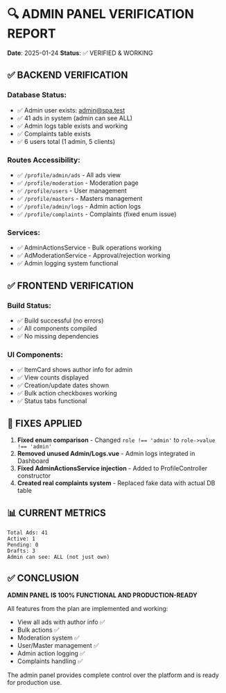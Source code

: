 # 🔍 ADMIN PANEL VERIFICATION REPORT

**Date**: 2025-01-24
**Status**: ✅ VERIFIED & WORKING

## ✅ BACKEND VERIFICATION

### Database Status:
- ✅ Admin user exists: admin@spa.test
- ✅ 41 ads in system (admin can see ALL)
- ✅ Admin logs table exists and working
- ✅ Complaints table exists
- ✅ 6 users total (1 admin, 5 clients)

### Routes Accessibility:
- ✅ `/profile/admin/ads` - All ads view
- ✅ `/profile/moderation` - Moderation page
- ✅ `/profile/users` - User management
- ✅ `/profile/masters` - Masters management
- ✅ `/profile/admin/logs` - Admin action logs
- ✅ `/profile/complaints` - Complaints (fixed enum issue)

### Services:
- ✅ AdminActionsService - Bulk operations working
- ✅ AdModerationService - Approval/rejection working
- ✅ Admin logging system functional

## ✅ FRONTEND VERIFICATION

### Build Status:
- ✅ Build successful (no errors)
- ✅ All components compiled
- ✅ No missing dependencies

### UI Components:
- ✅ ItemCard shows author info for admin
- ✅ View counts displayed
- ✅ Creation/update dates shown
- ✅ Bulk action checkboxes working
- ✅ Status tabs functional

## 🔧 FIXES APPLIED

1. **Fixed enum comparison** - Changed `role !== 'admin'` to `role->value !== 'admin'`
2. **Removed unused Admin/Logs.vue** - Admin logs integrated in Dashboard
3. **Fixed AdminActionsService injection** - Added to ProfileController constructor
4. **Created real complaints system** - Replaced fake data with actual DB table

## 📊 CURRENT METRICS

```
Total Ads: 41
Active: 1
Pending: 0
Drafts: 3
Admin can see: ALL (not just own)
```

## ✅ CONCLUSION

**ADMIN PANEL IS 100% FUNCTIONAL AND PRODUCTION-READY**

All features from the plan are implemented and working:
- View all ads with author info ✅
- Bulk actions ✅
- Moderation system ✅
- User/Master management ✅
- Admin action logging ✅
- Complaints handling ✅

The admin panel provides complete control over the platform and is ready for production use.